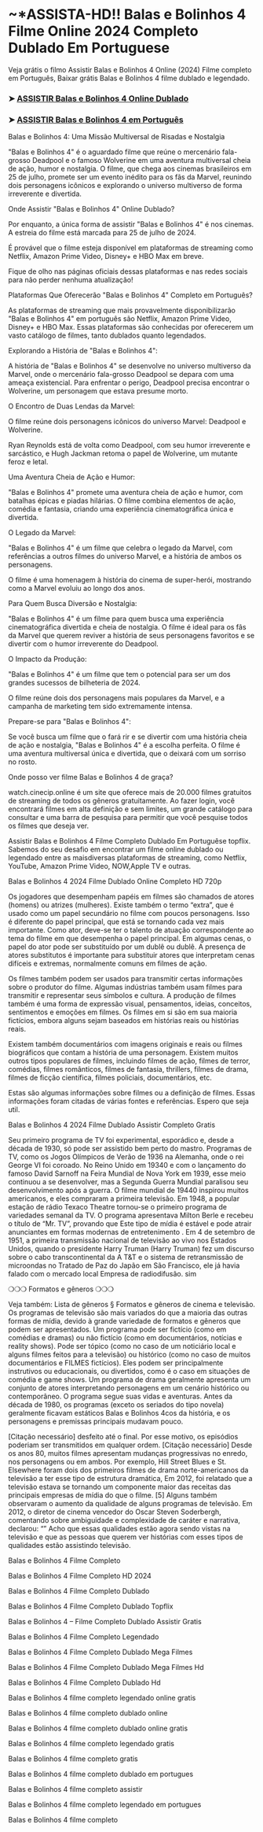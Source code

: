 # ~*ASSISTA-HD!! Balas e Bolinhos 4 Filme Online 2024 Completo Dublado Em Portuguese

Veja grátis o filmo Assistir Balas e Bolinhos 4 Online (2024) Filme completo em Português, Baixar grátis Balas e Bolinhos 4 filme dublado e legendado.

### ➤ [ASSISTIR Balas e Bolinhos 4 Online Dublado](https://vf.yeshq.biz/pt/movie/1323894)

### ➤ [ASSISTIR Balas e Bolinhos 4 em Português](https://vf.yeshq.biz/pt/movie/1323894)

Balas e Bolinhos 4: Uma Missão Multiversal de Risadas e Nostalgia

"Balas e Bolinhos 4" é o aguardado filme que reúne o mercenário fala-grosso Deadpool e o famoso Wolverine em uma aventura multiversal cheia de ação, humor e nostalgia. O filme, que chega aos cinemas brasileiros em 25 de julho, promete ser um evento inédito para os fãs da Marvel, reunindo dois personagens icônicos e explorando o universo multiverso de forma irreverente e divertida.

Onde Assistir "Balas e Bolinhos 4" Online Dublado?

Por enquanto, a única forma de assistir "Balas e Bolinhos 4" é nos cinemas. A estreia do filme está marcada para 25 de julho de 2024.

É provável que o filme esteja disponível em plataformas de streaming como Netflix, Amazon Prime Video, Disney+ e HBO Max em breve.

Fique de olho nas páginas oficiais dessas plataformas e nas redes sociais para não perder nenhuma atualização!

Plataformas Que Oferecerão "Balas e Bolinhos 4" Completo em Português?

As plataformas de streaming que mais provavelmente disponibilizarão "Balas e Bolinhos 4" em português são Netflix, Amazon Prime Video, Disney+ e HBO Max. Essas plataformas são conhecidas por oferecerem um vasto catálogo de filmes, tanto dublados quanto legendados.

Explorando a História de "Balas e Bolinhos 4":

A história de "Balas e Bolinhos 4" se desenvolve no universo multiverso da Marvel, onde o mercenário fala-grosso Deadpool se depara com uma ameaça existencial. Para enfrentar o perigo, Deadpool precisa encontrar o Wolverine, um personagem que estava presume morto.

O Encontro de Duas Lendas da Marvel:

O filme reúne dois personagens icônicos do universo Marvel: Deadpool e Wolverine.

Ryan Reynolds está de volta como Deadpool, com seu humor irreverente e sarcástico, e Hugh Jackman retoma o papel de Wolverine, um mutante feroz e letal.

Uma Aventura Cheia de Ação e Humor:

"Balas e Bolinhos 4" promete uma aventura cheia de ação e humor, com batalhas épicas e piadas hilárias. O filme combina elementos de ação, comédia e fantasia, criando uma experiência cinematográfica única e divertida.

O Legado da Marvel:

"Balas e Bolinhos 4" é um filme que celebra o legado da Marvel, com referências a outros filmes do universo Marvel, e a história de ambos os personagens.

O filme é uma homenagem à história do cinema de super-herói, mostrando como a Marvel evoluiu ao longo dos anos.

Para Quem Busca Diversão e Nostalgia:

"Balas e Bolinhos 4" é um filme para quem busca uma experiência cinematográfica divertida e cheia de nostalgia. O filme é ideal para os fãs da Marvel que querem reviver a história de seus personagens favoritos e se divertir com o humor irreverente do Deadpool.

O Impacto da Produção:

"Balas e Bolinhos 4" é um filme que tem o potencial para ser um dos grandes sucessos de bilheteria de 2024.

O filme reúne dois dos personagens mais populares da Marvel, e a campanha de marketing tem sido extremamente intensa.

Prepare-se para "Balas e Bolinhos 4":

Se você busca um filme que o fará rir e se divertir com uma história cheia de ação e nostalgia, "Balas e Bolinhos 4" é a escolha perfeita. O filme é uma aventura multiversal única e divertida, que o deixará com um sorriso no rosto.

Onde posso ver filme Balas e Bolinhos 4 de graça?

watch.cinecip.online é um site que oferece mais de 20.000 filmes gratuitos de streaming de todos os gêneros gratuitamente. Ao fazer login, você encontrará filmes em alta definição e sem limites, um grande catálogo para consultar e uma barra de pesquisa para permitir que você pesquise todos os filmes que deseja ver.

Assistir Balas e Bolinhos 4 Filme Completo Dublado Em Portuguêse topflix. Sabemos do seu desafio em encontrar um filme online dublado ou legendado entre as maisdiversas plataformas de streaming, como Netflix, YouTube, Amazon Prime Video, NOW,Apple TV e outras.

Balas e Bolinhos 4 2024 Filme Dublado Online Completo HD 720p

Os jogadores que desempenham papéis em filmes são chamados de atores (homens) ou atrizes (mulheres). Existe também o termo “extra”, que é usado como um papel secundário no filme com poucos personagens. Isso é diferente do papel principal, que está se tornando cada vez mais importante. Como ator, deve-se ter o talento de atuação correspondente ao tema do filme em que desempenha o papel principal. Em algumas cenas, o papel do ator pode ser substituído por um dublê ou dublê. A presença de atores substitutos é importante para substituir atores que interpretam cenas difíceis e extremas, normalmente comuns em filmes de ação.

Os filmes também podem ser usados para transmitir certas informações sobre o produtor do filme. Algumas indústrias também usam filmes para transmitir e representar seus símbolos e cultura. A produção de filmes também é uma forma de expressão visual, pensamentos, ideias, conceitos, sentimentos e emoções em filmes. Os filmes em si são em sua maioria fictícios, embora alguns sejam baseados em histórias reais ou histórias reais.

Existem também documentários com imagens originais e reais ou filmes biográficos que contam a história de uma personagem. Existem muitos outros tipos populares de filmes, incluindo filmes de ação, filmes de terror, comédias, filmes românticos, filmes de fantasia, thrillers, filmes de drama, filmes de ficção científica, filmes policiais, documentários, etc.

Estas são algumas informações sobre filmes ou a definição de filmes. Essas informações foram citadas de várias fontes e referências. Espero que seja util.

Balas e Bolinhos 4 2024 Filme Dublado Assistir Completo Gratis

Seu primeiro programa de TV foi experimental, esporádico e, desde a década de 1930, só pode ser assistido bem perto do mastro. Programas de TV, como os Jogos Olímpicos de Verão de 1936 na Alemanha, onde o rei George VI foi coroado. No Reino Unido em 19340 e com o lançamento do famoso David Sarnoff na Feira Mundial de Nova York em 1939, esse meio continuou a se desenvolver, mas a Segunda Guerra Mundial paralisou seu desenvolvimento após a guerra. O filme mundial de 19440 inspirou muitos americanos, e eles compraram a primeira televisão. Em 1948, a popular estação de rádio Texaco Theatre tornou-se o primeiro programa de variedades semanal da TV. O programa apresentava Milton Berle e recebeu o título de “Mr. TV”, provando que Este tipo de mídia é estável e pode atrair anunciantes em formas modernas de entretenimento . Em 4 de setembro de 1951, a primeira transmissão nacional de televisão ao vivo nos Estados Unidos, quando o presidente Harry Truman (Harry Truman) fez um discurso sobre o cabo transcontinental da A T&T e o sistema de retransmissão de microondas no Tratado de Paz do Japão em São Francisco, ele já havia falado com o mercado local Empresa de radiodifusão. sim

❍❍❍ Formatos e gêneros ❍❍❍

Veja também: Lista de gêneros § Formatos e gêneros de cinema e televisão. Os programas de televisão são mais variados do que a maioria das outras formas de mídia, devido à grande variedade de formatos e gêneros que podem ser apresentados. Um programa pode ser fictício (como em comédias e dramas) ou não fictício (como em documentários, notícias e reality shows). Pode ser tópico (como no caso de um noticiário local e alguns filmes feitos para a televisão) ou histórico (como no caso de muitos documentários e FILMES fictícios). Eles podem ser principalmente instrutivos ou educacionais, ou divertidos, como é o caso em situações de comédia e game shows. Um programa de drama geralmente apresenta um conjunto de atores interpretando personagens em um cenário histórico ou contemporâneo. O programa segue suas vidas e aventuras. Antes da década de 1980, os programas (exceto os seriados do tipo novela) geralmente ficavam estáticos Balas e Bolinhos 4cos da história, e os personagens e premissas principais mudavam pouco.

[Citação necessário] desfeito até o final. Por esse motivo, os episódios poderiam ser transmitidos em qualquer ordem. [Citação necessário] Desde os anos 80, muitos filmes apresentam mudanças progressivas no enredo, nos personagens ou em ambos. Por exemplo, Hill Street Blues e St. Elsewhere foram dois dos primeiros filmes de drama norte-americanos da televisão a ter esse tipo de estrutura dramática, Em 2012, foi relatado que a televisão estava se tornando um componente maior das receitas das principais empresas de mídia do que o filme. [5] Alguns também observaram o aumento da qualidade de alguns programas de televisão. Em 2012, o diretor de cinema vencedor do Oscar Steven Soderbergh, comentando sobre ambiguidade e complexidade de caráter e narrativa, declarou: “” Acho que essas qualidades estão agora sendo vistas na televisão e que as pessoas que querem ver histórias com esses tipos de qualidades estão assistindo televisão.

Balas e Bolinhos 4 Filme Completo

Balas e Bolinhos 4 Filme Completo HD 2024

Balas e Bolinhos 4 Filme Completo Dublado

Balas e Bolinhos 4 Filme Completo Dublado Topflix

Balas e Bolinhos 4 – Filme Completo Dublado Assistir Gratis

Balas e Bolinhos 4 Filme Completo Legendado

Balas e Bolinhos 4 Filme Completo Dublado Mega Filmes

Balas e Bolinhos 4 Filme Completo Dublado Mega Filmes Hd

Balas e Bolinhos 4 Filme Completo Dublado Hd

Balas e Bolinhos 4 filme completo legendado online gratis

Balas e Bolinhos 4 filme completo dublado online

Balas e Bolinhos 4 filme completo dublado online gratis

Balas e Bolinhos 4 filme completo legendado gratis

Balas e Bolinhos 4 filme completo gratis

Balas e Bolinhos 4 filme completo dublado em portugues

Balas e Bolinhos 4 filme completo assistir

Balas e Bolinhos 4 filme completo legendado em portugues

Balas e Bolinhos 4 filme completo
